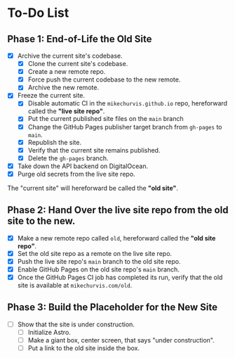 # To-Do List

## Phase 1: End-of-Life the Old Site

- [x] Archive the current site's codebase.
  - [x] Clone the current site's codebase.
  - [x] Create a new remote repo.
  - [x] Force push the current codebase to the new remote.
  - [x] Archive the new remote.
- [x] Freeze the current site.
  - [x] Disable automatic CI in the `mikechurvis.github.io` repo, hereforward called the **"live site repo"**.
  - [x] Put the current published site files on the `main` branch
  - [x] Change the GitHub Pages publisher target branch from `gh-pages` to `main`. 
  - [x] Republish the site.
  - [x] Verify that the current site remains published.
  - [x] Delete the `gh-pages` branch.
- [x] Take down the API backend on DigitalOcean.
- [x] Purge old secrets from the live site repo.

The "current site" will hereforward be called the **"old site"**.

## Phase 2: Hand Over the live site repo from the old site to the new.

- [x] Make a new remote repo called `old`, hereforward called the **"old site repo"**.
- [x] Set the old site repo as a remote on the live site repo.
- [x] Push the live site repo's `main` branch to the old site repo.
- [x] Enable GitHub Pages on the old site repo's `main` branch.
- [x] Once the GitHub Pages CI job has completed its run, verify that the old site is available at `mikechurvis.com/old`.

## Phase 3: Build the Placeholder for the New Site

- [ ] Show that the site is under construction.
  - [ ] Initialize Astro.
  - [ ] Make a giant box, center screen, that says "under construction".
  - [ ] Put a link to the old site inside the box.